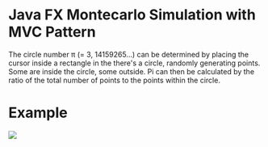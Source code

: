 # Java FX Montecarlo Simulation with MVC Pattern

The circle number π (= 3, 14159265...) can be determined by placing the cursor inside a rectangle in the
there's a circle, randomly generating points. Some are inside the circle, some outside.
Pi can then be calculated by the ratio of the total number of points to the points within the circle.

# Example
![](https://picr.eu/images/eLouJ.gif)














